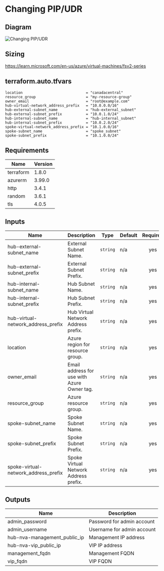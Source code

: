 # Changing PIP/UDR

## Diagram

![Changing PIP/UDR](https://learn.microsoft.com/en-us/azure/architecture/networking/guide/images/nvaha-pipudr-internet.png)

## Sizing

https://learn.microsoft.com/en-us/azure/virtual-machines/fsv2-series

<!-- BEGIN_TF_DOCS -->
## terraform.auto.tfvars

```hcl
location                             = "canadacentral"
resource_group                       = "my-resource-group"
owner_email                          = "root@example.com"
hub-virtual-network_address_prefix   = "10.0.0.0/16"
hub-external-subnet_name             = "hub-external_subnet"
hub-external-subnet_prefix           = "10.0.1.0/24"
hub-internal-subnet_name             = "hub-internal_subnet"
hub-internal-subnet_prefix           = "10.0.2.0/24"
spoke-virtual-network_address_prefix = "10.1.0.0/16"
spoke-subnet_name                    = "spoke_subnet"
spoke-subnet_prefix                  = "10.1.0.0/24"
```


## Requirements

| Name | Version |
|------|---------|
| terraform | 1.8.0 |
| azurerm | 3.99.0 |
| http | 3.4.1 |
| random | 3.6.1 |
| tls | 4.0.5 |

## Inputs

| Name | Description | Type | Default | Required |
|------|-------------|------|---------|:--------:|
| hub-external-subnet\_name | External Subnet Name. | `string` | n/a | yes |
| hub-external-subnet\_prefix | External Subnet Prefix. | `string` | n/a | yes |
| hub-internal-subnet\_name | Hub Subnet Name. | `string` | n/a | yes |
| hub-internal-subnet\_prefix | Hub Subnet Prefix. | `string` | n/a | yes |
| hub-virtual-network\_address\_prefix | Hub Virtual Network Address prefix. | `string` | n/a | yes |
| location | Azure region for resource group. | `string` | n/a | yes |
| owner\_email | Email address for use with Azure Owner tag. | `string` | n/a | yes |
| resource\_group | Azure resource group. | `string` | n/a | yes |
| spoke-subnet\_name | Spoke Subnet Name. | `string` | n/a | yes |
| spoke-subnet\_prefix | Spoke Subnet Prefix. | `string` | n/a | yes |
| spoke-virtual-network\_address\_prefix | Spoke Virtual Network Address prefix. | `string` | n/a | yes |
## Outputs

| Name | Description |
|------|-------------|
| admin\_password | Password for admin account |
| admin\_username | Username for admin account |
| hub-nva-management\_public\_ip | Management IP address |
| hub-nva-vip\_public\_ip | VIP IP address |
| management\_fqdn | Management FQDN |
| vip\_fqdn | VIP FQDN |
<!-- END_TF_DOCS -->
